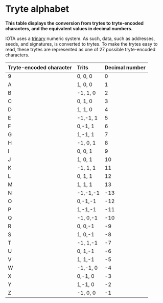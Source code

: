 # Tryte alphabet

**This table displays the conversion from trytes to tryte-encoded characters, and the equivalent values in decimal numbers.**

IOTA uses a [trinary](concepts/trinary.md) numeric system. As such, data, such as addresses, seeds, and signatures, is converted to trytes. To make the trytes easy to read, these trytes are represented as one of 27 possible tryte-encoded characters.

|Tryte-encoded character| Trits| Decimal number|
|:----|:---------|:-------------------------|
|9|0, 0, 0 |0|
|A| 1, 0, 0 |1|
|B| -1, 1, 0| 2|
|C| 0, 1, 0| 3|
|D| 1, 1, 0 |4|
|E| -1,-1, 1| 5|
|F| 0,-1, 1| 6|
|G| 1,-1, 1| 7|
|H| -1, 0, 1| 8|
|I|0, 0, 1 | 9|
|J| 1, 0, 1 |10|
|K |-1, 1, 1 |11|
|L| 0, 1, 1| 12|
|M| 1, 1, 1 |13|
|N| -1,-1,-1| -13|
|O |0,-1,-1 |-12|
|P |1,-1,-1| -11|
|Q |-1, 0,-1 |-10|
|R| 0, 0,-1| -9|
|S |1, 0,-1| -8|
|T| -1, 1,-1| -7|
|U| 0, 1,-1 |-6|
|V| 1, 1,-1| -5|
|W |-1,-1, 0| -4|
|X| 0,-1, 0| -3|
|Y |1,-1, 0 |-2|
|Z| -1, 0, 0| -1|